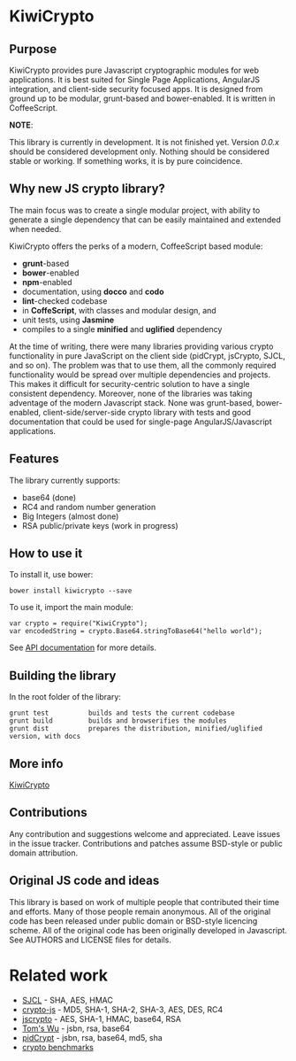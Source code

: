 KiwiCrypto
==========

Purpose
--------

KiwiCrypto provides pure Javascript cryptographic modules for web applications. It is best suited for
Single Page Applications, AngularJS integration, and client-side security focused apps. It is designed
from ground up to be modular, grunt-based and bower-enabled. It is written in CoffeeScript.

**NOTE**:

This library is currently in development. It is not finished yet. 
Version *0.0.x* should be considered development only.
Nothing should be considered stable or working.
If something works, it is by pure coincidence.



Why new JS crypto library?
--------------------------

The main focus was to create a single modular project,
with ability to generate a single dependency that can be easily maintained and extended when needed.

KiwiCrypto offers the perks of a modern, CoffeeScript based module:

  * **grunt**-based
  * **bower**-enabled
  * **npm**-enabled
  * documentation, using **docco** and **codo**
  * **lint**-checked codebase
  * in **CoffeScript**, with classes and modular design, and
  * unit tests, using **Jasmine**
  * compiles to a single **minified** and **uglified** dependency

At the time of writing, there were many libraries providing various crypto functionality in pure JavaScript 
on the client side (pidCrypt, jsCrypto, SJCL, and so on). The problem was that to use them, all the commonly 
required functionality would be spread over multiple dependencies and projects. This makes it difficult for 
security-centric solution to have a single consistent dependency. 
Moreover, none of the libraries was taking adventage of the modern Javascript stack. None was grunt-based, 
bower-enabled, client-side/server-side crypto library with tests and good documentation that could be used 
for single-page AngularJS/Javascript applications. 




Features
---------



The library currently supports:

   * base64 (done)
   * RC4 and random number generation
   * Big Integers (almost done)
   * RSA public/private keys (work in progress)
   


How to use it
--------------


To install it, use bower:

    bower install kiwicrypto --save


To use it, import the main module:

    var crypto = require("KiwiCrypto");
    var encodedString = crypto.Base64.stringToBase64("hello world");

See [API documentation](docs/index.html) for more details.




Building the library
--------------------

In the root folder of the library:

    grunt test          builds and tests the current codebase
    grunt build         builds and browserifies the modules
    grunt dist          prepares the distribution, minified/uglified version, with docs




More info
---------

[KiwiCrypto](http://coinkiwi.github.io/kiwicrypto)


Contributions
-------------

Any contribution and suggestions welcome and appreciated. Leave issues in the issue tracker.
Contributions and patches assume BSD-style or public domain attribution.


Original JS code and ideas
--------------------------

This library is based on work of multiple people that contributed their time and efforts.
Many of those people remain anonymous. All of the original code has been released under public domain
or BSD-style licencing scheme. All of the original code has been originally developed in Javascript.
See AUTHORS and LICENSE files for details.





Related work
============

* [SJCL](http://bitwiseshiftleft.github.io/sjcl/) - SHA, AES, HMAC
* [crypto-js](https://code.google.com/p/crypto-js/) - MD5, SHA-1, SHA-2, SHA-3, AES, DES, RC4
* [jscrypto](https://code.google.com/p/jscryptolib/) - AES, SHA-1, HMAC, base64, RSA
* [Tom's Wu](http://www-cs-students.stanford.edu/~tjw/jsbn/) - jsbn, rsa, base64
* [pidCrypt](https://www.pidder.com/pidcrypt/) - jsbn, rsa, base64, md5, sha
* [crypto benchmarks](http://dominictarr.github.io/crypto-bench/)

